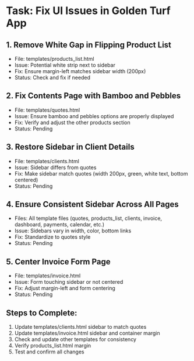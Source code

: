 # Task: Fix UI Issues in Golden Turf App

## 1. Remove White Gap in Flipping Product List
- File: templates/products_list.html
- Issue: Potential white strip next to sidebar
- Fix: Ensure margin-left matches sidebar width (200px)
- Status: Check and fix if needed

## 2. Fix Contents Page with Bamboo and Pebbles
- File: templates/quotes.html
- Issue: Ensure bamboo and pebbles options are properly displayed
- Fix: Verify and adjust the other products section
- Status: Pending

## 3. Restore Sidebar in Client Details
- File: templates/clients.html
- Issue: Sidebar differs from quotes
- Fix: Make sidebar match quotes (width 200px, green, white text, bottom centered)
- Status: Pending

## 4. Ensure Consistent Sidebar Across All Pages
- Files: All template files (quotes, products_list, clients, invoice, dashboard, payments, calendar, etc.)
- Issue: Sidebars vary in width, color, bottom links
- Fix: Standardize to quotes style
- Status: Pending

## 5. Center Invoice Form Page
- File: templates/invoice.html
- Issue: Form touching sidebar or not centered
- Fix: Adjust margin-left and form centering
- Status: Pending

## Steps to Complete:
1. Update templates/clients.html sidebar to match quotes
2. Update templates/invoice.html sidebar and container margin
3. Check and update other templates for consistency
4. Verify products_list.html margin
5. Test and confirm all changes

